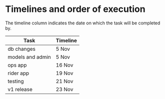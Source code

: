 # Timelines and order of execution

The timeline column indicates the date on which the task will be completed by.

| Task             | Timeline |
| ---------------- | -------- |
| db changes       | 5 Nov    |
| models and admin | 5 Nov    |
| ops app          | 16 Nov   |
| rider app        | 19 Nov   |
| testing          | 21 Nov   |
| v1 release       | 23 Nov   |
